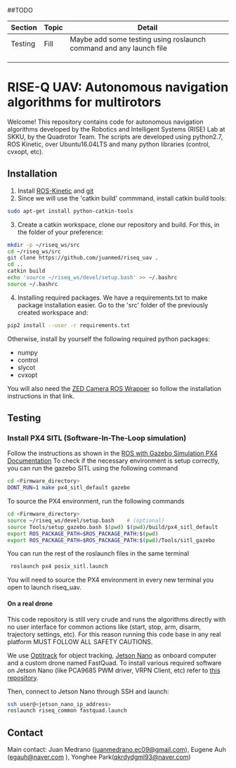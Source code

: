 ##TODO

|Section|Topic|Detail|
|---|---|---|
|Testing| Fill| Maybe add some testing using roslaunch command and any launch file|
||||
||||
||||


# RISE-Q UAV: Autonomous navigation algorithms for multirotors
Welcome! This repository contains code for autonomous navigation algorithms developed by the Robotics and Intelligent Systems (RISE) Lab at SKKU, by the Quadrotor Team. The scripts are developed using python2.7, ROS Kinetic, over Ubuntu16.04LTS and many python libraries (control, cvxopt, etc).


## Installation

1. Install [ROS-Kinetic](http://wiki.ros.org/kinetic/Installation/Ubuntu) and [git](https://help.ubuntu.com/lts/serverguide/git.html.en)
2. Since we will use the 'catkin build' commmand, install catkin build tools:

```bash
sudo apt-get install python-catkin-tools
```

3. Create a catkin workspace, clone our repository and build. For this, in the folder of your preference:

```bash
mkdir -p ~/riseq_ws/src
cd ~/riseq_ws/src
git clone https://github.com/juanmed/riseq_uav .
cd ..
catkin build
echo 'source ~/riseq_ws/devel/setup.bash' >> ~/.bashrc
source ~/.bashrc
```
4. Installing required packages. We have a requirements.txt to make package installation easier. Go to the 'src' folder of the previously created workspace and:


```bash
pip2 install --user -r requirements.txt
```

Otherwise, install by yourself the following required python packages:
* numpy
* control
* slycot
* cvxopt

You will also need the [ZED Camera ROS Wrapper](https://www.stereolabs.com/docs/ros/#installation) so follow the installation instructions in that link.



## Testing 


### Install PX4 SITL (Software-In-The-Loop simulation)
Follow the instructions as shown in the [ROS with Gazebo Simulation PX4 Documentation](https://dev.px4.io/master/en/simulation/ros_interface.html)
To check if the necessary environment is setup correctly, you can run the gazebo SITL using the following command

```bash
cd <Firmware_directory>
DONT_RUN=1 make px4_sitl_default gazebo
```
To source the PX4 environment, run the following commands

```bash
cd <Firmware_directory>
source ~/riseq_ws/devel/setup.bash    # (optional)
source Tools/setup_gazebo.bash $(pwd) $(pwd)/build/px4_sitl_default
export ROS_PACKAGE_PATH=$ROS_PACKAGE_PATH:$(pwd)
export ROS_PACKAGE_PATH=$ROS_PACKAGE_PATH:$(pwd)/Tools/sitl_gazebo
```

You can run the rest of the roslaunch files in the same terminal

```bash
 roslaunch px4 posix_sitl.launch
```

You will need to source the PX4 environment in every new terminal you open to launch riseq_uav. 


#### On a real drone

This code repository is still very crude and runs the algorithms directly with no user interface for common actions like (start, stop, arm, disarm, trajectory settings, etc). For this reason running this code base in any real platform MUST FOLLOW ALL SAFETY CAUTIONS.

We use [Optitrack](https://optitrack.com/) for object tracking, [Jetson Nano](https://developer.nvidia.com/embedded/buy/jetson-nano-devkit) as onboard computer and a custom drone named FastQuad. To install various required software on Jetson Nano (like PCA9685 PWM driver, VRPN Client, etc) refer to [this repository](https://github.com/juanmed/nano_gpio).

Then, connect to Jetson Nano through SSH and launch:

```bash
ssh user@<jetson_nano_ip_address>
roslaunch riseq_common fastquad.launch
```





## Contact

Main contact: Juan Medrano (juanmedrano.ec09@gmail.com), Eugene Auh (egauh@naver.com ), Yonghee Park(qkrdydgml93@naver.com)



